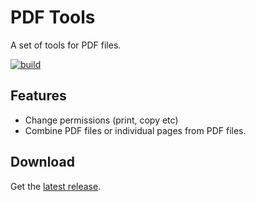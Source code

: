 # PDF Tools

A set of tools for PDF files.

[![build](https://github.com/arminha/pdf-tools/workflows/build/badge.svg)](https://github.com/arminha/pdf-tools/actions?query=workflow%3Abuild)

## Features

* Change permissions (print, copy etc)
* Combine PDF files or individual pages from PDF files.

## Download

Get the [latest release](https://github.com/arminha/pdf-tools/releases/latest).
